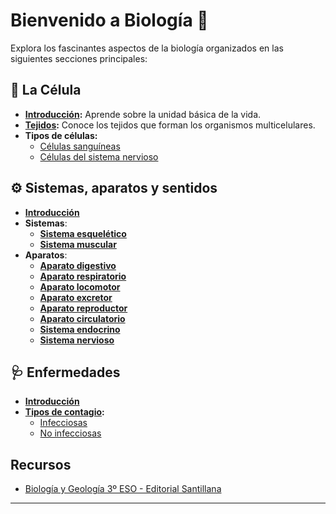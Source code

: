 # Bienvenido a Biología 🌿

Explora los fascinantes aspectos de la biología organizados en las siguientes secciones principales:

## 🧬 La Célula
- **[Introducción](cell/cell.md):** Aprende sobre la unidad básica de la vida.
- **[Tejidos](cell/tissue.md):** Conoce los tejidos que forman los organismos multicelulares.
- **Tipos de células:**
    - [Células sanguíneas](cell/cell.md#células-sanguíneas)
    - [Células del sistema nervioso](cell/cell.md#células-del-sistema-nervioso)

## ⚙️ Sistemas, aparatos y sentidos
- **[Introducción](organization/system.md)**
- **Sistemas**:
    - [**Sistema esquelético**](system/skeleton.md)
    - [**Sistema muscular**](system/muscular.md)
- **Aparatos**:
    - **[Aparato digestivo](system/digestive.md)**
    - **[Aparato respiratorio](system/respiratory.md)**
    - **[Aparato locomotor](system/locomotor.md)**
    - **[Aparato excretor](system/excretory.md)**
    - **[Aparato reproductor](system/reproductive.md)** 
    - **[Aparato circulatorio](system/circulatory.md)**
    - **[Sistema endocrino](system/endocrine.md)**
    - **[Sistema nervioso](system/nervous.md)**

## 🩺 Enfermedades
- **[Introducción](disease/disease.md)**
- **[Tipos de contagio](disease/infection.md):**
    - [Infecciosas](disease/infection.md)
    - [No infecciosas](disease/non-infection.md)

## Recursos
- [Biología y Geología 3º ESO - Editorial Santillana](resources/3eso-avanza.pdf)

---